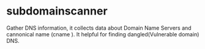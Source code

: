 # subdomainscanner
Gather DNS information, it collects data about Domain Name Servers and cannonical name (cname ). It helpful for finding dangled(Vulnerable domain) DNS. 
